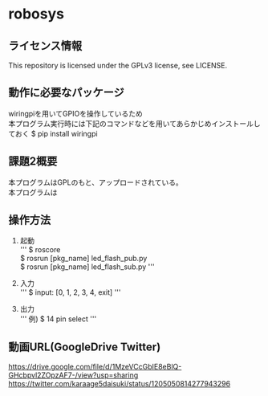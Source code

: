 # robosys

## ライセンス情報
This repository is licensed under the GPLv3 license, see LICENSE.

## 動作に必要なパッケージ
wiringpiを用いてGPIOを操作しているため
<br>本プログラム実行時には下記のコマンドなどを用いてあらかじめインストールしておく 
    $ pip install wiringpi


## 課題2概要
本プログラムはGPLのもと、アップロードされている。
<br>本プログラムは 

## 操作方法
  1. 起動<br>
  '''
    $ roscore  
    $ rosrun [pkg_name] led_flash_pub.py  
    $ rosrun [pkg_name] led_flash_sub.py
  '''
  
  2. 入力<br>
  '''
    $ input: [0, 1, 2, 3, 4, exit]
  '''
  
  3. 出力<br>
  '''
    例) $ 14 pin select 
  '''
  
## 動画URL(GoogleDrive Twitter)
https://drive.google.com/file/d/1MzeVCcGbIE8eBlQ-GHcbpvl2ZOpzAF7-/view?usp=sharing
https://twitter.com/karaage5daisuki/status/1205050814277943296
